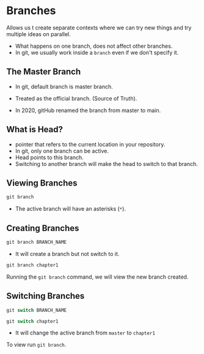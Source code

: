 # Branches

Allows us t create separate contexts where we can try new things and try multiple ideas on parallel. 

- What happens on one branch, does not affect other branches.
- In git, we usually work inside a `branch` even if we don't specify it.

## The Master Branch

- In git, default branch is master branch. 

- Treated as the official branch. (Source of Truth).

- In 2020, gitHub renamed the branch from master to main. 

## What is Head?
- pointer that refers to the current location in your repository.
- In git, only one branch can be active.
- Head points to this branch.
- Switching to another branch will make the head to switch to that branch. 

## Viewing Branches 
```js
git branch
```
- The  active branch will have an asterisks (`*`).

## Creating Branches

```js
git branch BRANCH_NAME
```
- It will create a branch but not switch to it. 
```js
git branch chapter1
```

Running the `git branch` command, we will view the new branch created.

## Switching Branches

```js
git switch BRANCH_NAME
```

```js 
git switch chapter1
```
- It will change the active branch from `master` to `chapter1`

To view run `git branch`.

